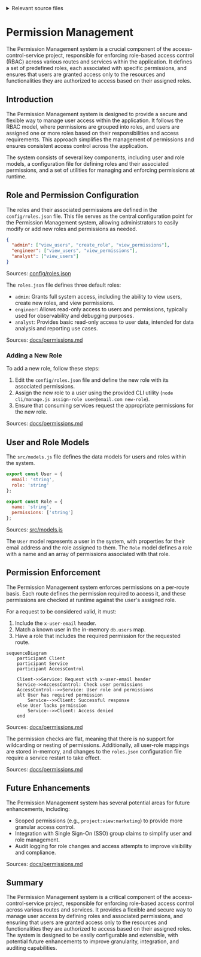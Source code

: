 <details>
<summary>Relevant source files</summary>

The following files were used as context for generating this wiki page:

- [config/roles.json](https://github.com/aanickode/access-control-service/blob/main/config/roles.json)
- [src/models.js](https://github.com/aanickode/access-control-service/blob/main/src/models.js)
- [docs/permissions.md](https://github.com/aanickode/access-control-service/blob/main/docs/permissions.md)

</details>

# Permission Management

The Permission Management system is a crucial component of the access-control-service project, responsible for enforcing role-based access control (RBAC) across various routes and services within the application. It defines a set of predefined roles, each associated with specific permissions, and ensures that users are granted access only to the resources and functionalities they are authorized to access based on their assigned roles.

## Introduction

The Permission Management system is designed to provide a secure and flexible way to manage user access within the application. It follows the RBAC model, where permissions are grouped into roles, and users are assigned one or more roles based on their responsibilities and access requirements. This approach simplifies the management of permissions and ensures consistent access control across the application.

The system consists of several key components, including user and role models, a configuration file for defining roles and their associated permissions, and a set of utilities for managing and enforcing permissions at runtime.

## Role and Permission Configuration

The roles and their associated permissions are defined in the `config/roles.json` file. This file serves as the central configuration point for the Permission Management system, allowing administrators to easily modify or add new roles and permissions as needed.

```json
{
  "admin": ["view_users", "create_role", "view_permissions"],
  "engineer": ["view_users", "view_permissions"],
  "analyst": ["view_users"]
}
```

Sources: [config/roles.json](https://github.com/aanickode/access-control-service/blob/main/config/roles.json)

The `roles.json` file defines three default roles:

- `admin`: Grants full system access, including the ability to view users, create new roles, and view permissions.
- `engineer`: Allows read-only access to users and permissions, typically used for observability and debugging purposes.
- `analyst`: Provides basic read-only access to user data, intended for data analysis and reporting use cases.

Sources: [docs/permissions.md](https://github.com/aanickode/access-control-service/blob/main/docs/permissions.md#default-roles)

### Adding a New Role

To add a new role, follow these steps:

1. Edit the `config/roles.json` file and define the new role with its associated permissions.
2. Assign the new role to a user using the provided CLI utility (`node cli/manage.js assign-role user@email.com new-role`).
3. Ensure that consuming services request the appropriate permissions for the new role.

Sources: [docs/permissions.md](https://github.com/aanickode/access-control-service/blob/main/docs/permissions.md#adding-a-new-role)

## User and Role Models

The `src/models.js` file defines the data models for users and roles within the system.

```javascript
export const User = {
  email: 'string',
  role: 'string'
};

export const Role = {
  name: 'string',
  permissions: ['string']
};
```

Sources: [src/models.js](https://github.com/aanickode/access-control-service/blob/main/src/models.js)

The `User` model represents a user in the system, with properties for their email address and the role assigned to them. The `Role` model defines a role with a name and an array of permissions associated with that role.

## Permission Enforcement

The Permission Management system enforces permissions on a per-route basis. Each route defines the permission required to access it, and these permissions are checked at runtime against the user's assigned role.

For a request to be considered valid, it must:

1. Include the `x-user-email` header.
2. Match a known user in the in-memory `db.users` map.
3. Have a role that includes the required permission for the requested route.

```mermaid
sequenceDiagram
    participant Client
    participant Service
    participant AccessControl

    Client->>Service: Request with x-user-email header
    Service->>AccessControl: Check user permissions
    AccessControl-->>Service: User role and permissions
    alt User has required permission
        Service-->>Client: Successful response
    else User lacks permission
        Service-->>Client: Access denied
    end
```

Sources: [docs/permissions.md](https://github.com/aanickode/access-control-service/blob/main/docs/permissions.md#permission-enforcement)

The permission checks are flat, meaning that there is no support for wildcarding or nesting of permissions. Additionally, all user-role mappings are stored in-memory, and changes to the `roles.json` configuration file require a service restart to take effect.

Sources: [docs/permissions.md](https://github.com/aanickode/access-control-service/blob/main/docs/permissions.md#notes)

## Future Enhancements

The Permission Management system has several potential areas for future enhancements, including:

- Scoped permissions (e.g., `project:view:marketing`) to provide more granular access control.
- Integration with Single Sign-On (SSO) group claims to simplify user and role management.
- Audit logging for role changes and access attempts to improve visibility and compliance.

Sources: [docs/permissions.md](https://github.com/aanickode/access-control-service/blob/main/docs/permissions.md#future-enhancements)

## Summary

The Permission Management system is a critical component of the access-control-service project, responsible for enforcing role-based access control across various routes and services. It provides a flexible and secure way to manage user access by defining roles and associated permissions, and ensuring that users are granted access only to the resources and functionalities they are authorized to access based on their assigned roles. The system is designed to be easily configurable and extensible, with potential future enhancements to improve granularity, integration, and auditing capabilities.